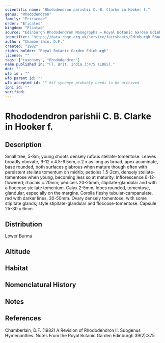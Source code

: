 ```yaml
---
scientific name: "Rhododendron parishii C. B. Clarke in Hooker f."
genus: "Rhododendron"
family: "Ericaceae"
order: "Ericales"
kingdom: "Plantae"
source: "Edinburgh Rhododendron Monographs – Royal Botanic Garden Edinburgh"
identifier: "https://data.rbge.org.uk/service/factsheets/Edinburgh_Rhododendron_Monographs.xhtml"
author: "Chamberlain, D.F."
created: "1982"
rights holder: "Royal Botanic Garden Edinburgh"
license: ""
tags: ["taxonomy", "Rhododendron"]
name published in: "Fl. Brit. India 3:475 (1885)."
doi: ""
wfo id : ""
wfo parent id: ""
wfo accepted id: "" #if synonym probably needs to be archived.                      
ipni id: ""
verified:
---
```


                       

# Rhododendron parishii C. B. Clarke in Hooker f.

## Description
Small tree, 5-8m; young shoots densely rufous stellate-tomentose. Leaves broadly obovate, 9-12 x 4.5-6.5cm, c.2 x as long as broad, apex acuminate, base rounded, both surfaces glabrous when mature though often with persistent stellate tomentum on midrib; petioles 1.5-2cm, densely stellate-tomentose when young, becoming less so at maturity. Inflorescence 6-12-flowered; rhachis c.20mm; pedicels 20-25mm, stipitate-glandular and with a floccose stellate tomentum. Calyx 2-5mm, lobes rounded, tomentose, glandular, especially on the margins. Corolla fleshy tubular-campanulate, red with darker lines, 30-50mm. Ovary densely tomentose, with some stipitate glands; style stipitate-glandular and floccose-tomentose. Capsule 25-30 x 6mm.

## Distribution
Lower Burma

## Altitude


## Habitat


## Nomenclatural History

                       
## Notes


## References

Chamberlain, D.F. (1982) A Revision of Rhododendron II. Subgenus Hymenanthes. Notes From the Royal Botanic Garden Edinburgh 39(2):375
